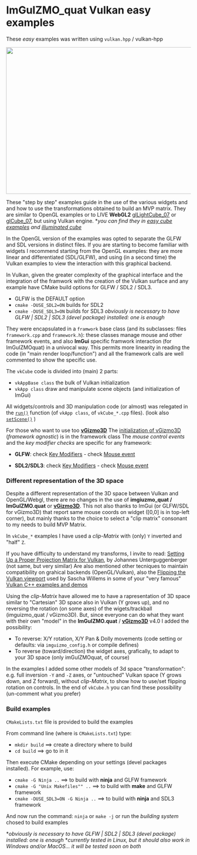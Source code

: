 # ImGuIZMO_quat Vulkan easy examples
These *easy* examples was written using `vulkan.hpp` / vulkan-hpp 

<p align="center"><a href="https://brutpitt.github.io/myRepos/imGuIZMO/example/WebGL/wglCubeExample.html"> 
<img width="640" height="400" src="https://brutpitt.github.io/myRepos/imGuIZMO/screenshots/lightCube.png"></a>
</p>

These "step by step" examples guide in the use of the various widgets and and how to use the transformations obtained to build an MVP matrix.
They are similar to OpenGL examples or to LIVE **WebGL2** [glLightCube_07](https://brutpitt.github.io/myRepos/imGuIZMO/example/WebGL/wglLightCube.html) or [glCube_07](https://brutpitt.github.io/myRepos/imGuIZMO/example/WebGL/wglLightCube.html), but using Vulkan engine.
**you can find they in [easy cube examples](https://github.com/BrutPitt/imGuIZMO.quat/tree/master/basic_examples/cube_OpenGL) and [illuminated cube](https://github.com/BrutPitt/imGuIZMO.quat/tree/master/examples/OpenGL/glLightCube)*

In the OpenGL version of the examples was opted to separate the GLFW and SDL versions in distinct files.
If you are starting to become familiar with widgets I recommend starting from the OpenGL examples: they are more linear and differentiated (SDL/GLFW), and using (in a second time) the Vulkan examples to view the interaction with this graphical backend.

In Vulkan, given the greater complexity of the graphical interface and the integration of the framwork with the creation of the Vulkan surface and any example have CMake build options for GLFW / SDL2 / SDL3.
- GLFW is the DEFAULT option
- `cmake -DUSE_SDL2=ON` builds for SDL2
- `cmake -DUSE_SDL3=ON` builds for SDL3
*obviously is necessary to have GLFW | SDL2 | SDL3 (devel package) installed: one is enaugh*

They were encapsulated in a `framwork` base class (and its subclasses: files `framework.cpp` and `framework.h`): these classes manage mouse and other framework events, and also **ImGui** specific framwork interaction (for ImGuIZMOquat) in a univocal way.
This permits more linearity in reading the code (in "main render loop/function") and all the framework calls are well commented to show the specific use.

The `vkCube` code is divided into (main) 2 parts:
- `vkAppBase class` the bulk of Vulkan initialization 
- `vkApp class` draw and manipulate scene objects (and initialization of ImGui)

All widgets/controls and 3D manipulation code (or almost) was relegated in the [`run()`](https://github.com/BrutPitt/imGuIZMO.quat/blob/24799735456308e298f07474eab2eea90d4941ca/basic_examples/cube_Vulkan/vkCube_06.cpp#L404) function (of `vkApp class`, of `vkCube_*.cpp` files). 
(look also [`setScene()`](https://github.com/BrutPitt/imGuIZMO.quat/blob/24799735456308e298f07474eab2eea90d4941ca/basic_examples/cube_Vulkan/vkCube_06.cpp#L332) )


For those who want to use too [**vGizmo3D**](https://github.com/BrutPitt/virtualGizmo3D)
The [initialization of vGizmo3D](https://github.com/BrutPitt/virtualGizmo3D/blob/b9162b8f38ebbe57508cabe37e0238c053355e92/easy_examples/cube_Vulkan/framework.cpp#L42) (*framework agnostic*) is in the framework class
The *mouse control events* and the *key modifier checks* are specific for any framework:
- **GLFW**: check [Key Modifiers](https://github.com/BrutPitt/virtualGizmo3D/blob/b9162b8f38ebbe57508cabe37e0238c053355e92/easy_examples/cube_Vulkan/framework.cpp#L251-L262) - check [Mouse event](https://github.com/BrutPitt/virtualGizmo3D/blob/b9162b8f38ebbe57508cabe37e0238c053355e92/easy_examples/cube_Vulkan/framework.cpp#L266-L292)

- **SDL2/SDL3**: check [Key Modifiers](https://github.com/BrutPitt/virtualGizmo3D/blob/b9162b8f38ebbe57508cabe37e0238c053355e92/easy_examples/cube_Vulkan/framework.cpp#L127-L141) - check [Mouse event](https://github.com/BrutPitt/virtualGizmo3D/blob/b9162b8f38ebbe57508cabe37e0238c053355e92/easy_examples/cube_Vulkan/framework.cpp#L145-L174)



### Different representation of the 3D space
Despite a different representation of the 3D space between Vulkan and OpenGL/Webgl, there are no changes in the use of **imgiuzmo_quat / ImGuIZMO.quat** or [**vGizmo3D**](https://github.com/BrutPitt/virtualGizmo3D).
This not also thanks to ImGui (or GLFW/SDL for vGizmo3D) that report same mouse coords on widget ([0,0] is in top-left corner), but mainly thanks to the choice to select a "clip matrix" consonant to my needs to build MVP Matrix.

In `vkCube_*` examples I have used a *clip-Matrix* with (only) `Y` inverted and "half" `Z`.

If you have difficulty to understand my transforms, I invite to read: [Setting Up a Proper Projection Matrix for Vulkan](https://johannesugb.github.io/gpu-programming/setting-up-a-proper-vulkan-projection-matrix/), by Johannes Unterguggenberger (not same, but very similar)
Are also mentioned other tecniques to maintain compatibility on grahical backends (OpenGL/Vulkan), also the [Flipping the Vulkan viewport](https://www.saschawillems.de/blog/2019/03/29/flipping-the-vulkan-viewport/) used by Sascha Willems in some of your "very famous" [Vulkan C++ examples and demos](https://github.com/SaschaWillems/Vulkan)

Using the *clip-Matrix* have allowed me to have a rapresentation of 3D space similar to "Cartesian" 3D space also in Vulkan (Y grows up), and no reversing the rotation (on some axes) of the wigets/trackball (imguizmo_quat / vGizmo3D).
But, since everyone can do what they want with their own "model" in the **ImGuIZMO.quat** / [**vGizmo3D**](https://github.com/BrutPitt/virtualGizmo3D) v4.0 I added the possibility:
- To reverse: X/Y rotation, X/Y Pan & Dolly movements (code setting or defaults: via `imguizmo_config.h` or compile defines)
- To reverse (toward/direction) the widget axes, grafically, to adapt to your 3D space (only imGuIZMOquat, of course)

In the examples I added some other models of 3d space "transformation":
e.g. full inversion `-Y` and `-Z` axes, or "untouched" Vulkan space (Y grows down, and Z forward), without *clip-Matrix*, to show how to use/set flipping rotation on controls.
In the end of `vkCube.h` you can find these possibility (un-comment what you prefer)


### Build examples

`CMakeLists.txt` file is provided to build the examples

From command line (where is `CMakeLists.txt`) type:
- `mkdir build` ==> create a directory where to build
- `cd build` ==> go to in it   

Then execute CMake depending on your settings (devel packages installed).
For example, use:
- `cmake -G Ninja ..` ==> to build with **ninja** and GLFW framework
- `cmake -G "Unix Makefiles"" ..` ==> to build with **make** and GLFW framework
- `cmake -DUSE_SDL3=ON -G Ninja ..` ==> to build with **ninja** and SDL3 framework

And now run the command:
`ninja` or `make -j` or run the *building system* chosed to build examples

**obviously is necessary to have GLFW | SDL2 | SDL3 (devel package) installed: one is enaugh*
**currently tested in Linux, but it should also work in Windows and/or MacOS... it will be tested soon on both*
